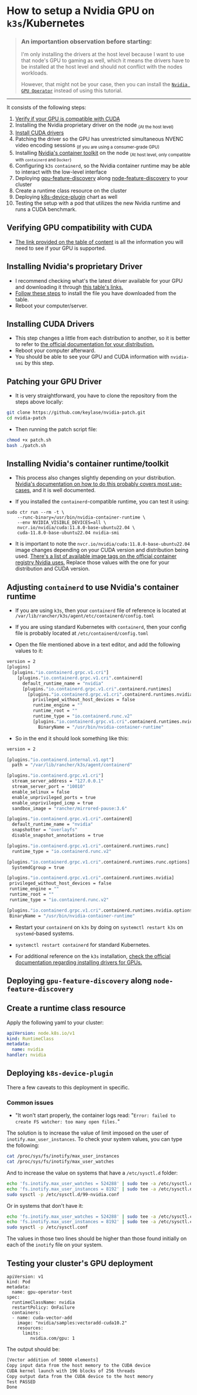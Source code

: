 # How to setup a Nvidia GPU on `k3s`/Kubernetes

> ### An importantion observation before starting:
 > I'm only installing the drivers at the host level because I want to use that node's GPU to gaming as well, which it means the drivers have to be installed at the host level and should not conflict with the nodes workloads.
>
> However, that might not be your case, then you can install the [`Nvidia GPU Operator`][nvidia-gpu-operator] instead of using this tutorial.

---

It consists of the following steps:
1. [Verify if your GPU is compatible with CUDA][cuda-compatibility]
2. Installing the Nvidia proprietary driver on the node <sub>(At the host level)</sub>
3. [Install CUDA drivers][cuda-drivers]
4. Patching the driver so the GPU has unrestricted simultaneous NVENC video encoding sessions <sub>(If you are using a consumer-grade GPU)</sub>
5. Installing [Nvidia's container toolkit][toolkit-uri] on the node <sub> (At host level, only compatible with `containerd` and `Docker`) </sub>
6. Configuring `k3s` `containerd`, so the Nvidia container runtime may be able to interact with the low-level interface
7. Deploying [gpu-feature-discovery][gfd-uri] along [node-feature-discovery][nfd-uri] to your cluster
8. Create a runtime class resource on the cluster
9. Deploying [k8s-device-plugin][nvidia-driver-repo] chart as well
10. Testing the setup with a pod that utilizes the new Nvidia runtime and runs a CUDA benchmark.

## Verifying GPU compatibility with CUDA

- [The link provided on the table of content][cuda-compatibility] is all the information you will need to see if your GPU is supported.

##  Installing Nvidia's proprietary Driver
- I recommend checking what's the latest driver available for your GPU and downloading it through [this table's links.][driver-table]
- [Follow these steps][steps-driver] to install the file you have downloaded from the table.
- Reboot your computer/server.

## Installing CUDA Drivers
- This step changes a little from each distribution to another, so it is better to refer to [the official documentation for your distribution.][os-cuda]
- Reboot your computer afterward.
- You should be able to see your GPU and CUDA information with `nvidia-smi` by this step.

## Patching your GPU Driver

- It is very straightforward, you have to clone the repository from the steps above locally:
```sh
git clone https://github.com/keylase/nvidia-patch.git
cd nvidia-patch
```
- Then running the patch script file:
```sh
chmod +x patch.sh
bash ./patch.sh
```

## Installing Nvidia's container runtime/toolkit

- This process also changes slightly depending on your distribution. [Nvidia's documentation on how to do this probably covers most use-cases][runtime-howto], and it is well documented.

- If you installed the `containerd`-compatible runtime, you can test it using:
```
sudo ctr run --rm -t \
    --runc-binary=/usr/bin/nvidia-container-runtime \
    --env NVIDIA_VISIBLE_DEVICES=all \
    nvcr.io/nvidia/cuda:11.8.0-base-ubuntu22.04 \
    cuda-11.8.0-base-ubuntu22.04 nvidia-smi
```
- It is important to note the `nvcr.io/nvidia/cuda:11.8.0-base-ubuntu22.04` image changes depending on your CUDA version and distribution being used. [There's a list of available image tags on the official container registry Nvidia uses.][cuda-list] Replace those values with the one for your distribution and CUDA version.

## Adjusting `containerd` to use Nvidia's container runtime

- If you are using `k3s`, then your `containerd` file of reference is located at `/var/lib/rancher/k3s/agent/etc/containerd/config.toml`
- If you are using standard Kubernetes with `containerd`, then your config file is probably located at `/etc/containerd/config.toml`

- Open the file mentioned above in a text editor, and add the following values to it:

```sh
version = 2
[plugins]
  [plugins."io.containerd.grpc.v1.cri"]
    [plugins."io.containerd.grpc.v1.cri".containerd]
      default_runtime_name = "nvidia"
      [plugins."io.containerd.grpc.v1.cri".containerd.runtimes]
        [plugins."io.containerd.grpc.v1.cri".containerd.runtimes.nvidia]
          privileged_without_host_devices = false
          runtime_engine = ""
          runtime_root = ""
          runtime_type = "io.containerd.runc.v2"
          [plugins."io.containerd.grpc.v1.cri".containerd.runtimes.nvidia.options]
            BinaryName = "/usr/bin/nvidia-container-runtime"
```

- So in the end it should look something like this:
```sh
version = 2

[plugins."io.containerd.internal.v1.opt"]
  path = "/var/lib/rancher/k3s/agent/containerd"

[plugins."io.containerd.grpc.v1.cri"]
  stream_server_address = "127.0.0.1"
  stream_server_port = "10010"
  enable_selinux = false
  enable_unprivileged_ports = true
  enable_unprivileged_icmp = true
  sandbox_image = "rancher/mirrored-pause:3.6"

[plugins."io.containerd.grpc.v1.cri".containerd]
  default_runtime_name = "nvidia"
  snapshotter = "overlayfs"
  disable_snapshot_annotations = true

[plugins."io.containerd.grpc.v1.cri".containerd.runtimes.runc]
  runtime_type = "io.containerd.runc.v2"

[plugins."io.containerd.grpc.v1.cri".containerd.runtimes.runc.options]
  SystemdCgroup = true

[plugins."io.containerd.grpc.v1.cri".containerd.runtimes.nvidia]
 privileged_without_host_devices = false
 runtime_engine = ""
 runtime_root = ""
 runtime_type = "io.containerd.runc.v2"

[plugins."io.containerd.grpc.v1.cri".containerd.runtimes.nvidia.options]
 BinaryName = "/usr/bin/nvidia-container-runtime"
```

- Restart your `containerd` on `k3s` by doing on `systemctl restart k3s` on `systemd`-based systems.
- `systemctl restart containerd` for standard Kubernetes.

- For additional reference on the `k3s` installation, [check the official documentation regarding installing drivers for GPUs.][k3s-docs]

## Deploying `gpu-feature-discovery` along `node-feature-discovery`

## Create a runtime class resource

Apply the following yaml to your cluster:
```yaml
apiVersion: node.k8s.io/v1
kind: RuntimeClass
metadata:
  name: nvidia
handler: nvidia
```

## Deploying `k8s-device-plugin`

There a few caveats to this deployment in specific.
### Common issues

- "It won't start properly, the container logs read:
 "`Error: failed to create FS watcher: too many open files.`"

The solution is to increase the value of limit imposed on the user of `inotify.max_user_instances`. To check your system values, you can type the following:
```sh
cat /proc/sys/fs/inotify/max_user_instances
cat /proc/sys/fs/inotify/max_user_watches
```

And to increase the value on systems that have a `/etc/sysctl.d` folder:
```sh
echo 'fs.inotify.max_user_watches = 524288' | sudo tee -a /etc/sysctl.d/99-nvidia.conf
echo 'fs.inotify.max_user_instances = 8192' | sudo tee -a /etc/sysctl.d/99-nvidia.conf
sudo sysctl -p /etc/sysctl.d/99-nvidia.conf
```
Or in systems that don't have it:
```sh
echo 'fs.inotify.max_user_watches = 524288' | sudo tee -a /etc/sysctl.conf
echo 'fs.inotify.max_user_instances = 8192' | sudo tee -a /etc/sysctl.conf
sudo sysctl -p /etc/sysctl.conf
```
The values in those two lines should be higher than those found initially on each of the `inotify` file on your system.

## Testing your cluster's GPU deployment

```
apiVersion: v1
kind: Pod
metadata:
  name: gpu-operator-test
spec:
  runtimeClassName: nvidia
  restartPolicy: OnFailure
  containers:
  - name: cuda-vector-add
    image: "nvidia/samples:vectoradd-cuda10.2"
    resources:
      limits:
         nvidia.com/gpu: 1
```

The output should be:
```bash
[Vector addition of 50000 elements]
Copy input data from the host memory to the CUDA device
CUDA kernel launch with 196 blocks of 256 threads
Copy output data from the CUDA device to the host memory
Test PASSED
Done
```

[nvidia-driver-repo]: https://github.com/NVIDIA/k8s-device-plugin/
[patch-uri]: https://github.com/keylase/nvidia-patch
[toolkit-uri]: https://docs.nvidia.com/datacenter/cloud-native/container-toolkit/install-guide.html
[nfd-uri]: https://github.com/kubernetes-sigs/node-feature-discovery
[gfd-uri]: https://github.com/NVIDIA/gpu-feature-discovery
[cuda-compatibility]: https://developer.nvidia.com/cuda-gpus
[cuda-drivers]: https://docs.nvidia.com/cuda/cuda-installation-guide-linux/index.html#pre-installation-actions
[driver-table]: https://github.com/keylase/nvidia-patch#version-table
[steps-driver]: https://github.com/keylase/nvidia-patch#step-by-step-guide
[os-cuda]: https://docs.nvidia.com/cuda/cuda-installation-guide-linux/index.html#overview
[runtime-howto]: https://docs.nvidia.com/datacenter/cloud-native/container-toolkit/install-guide.html#step-2-install-nvidia-container-toolkit
[cuda-list]: https://catalog.ngc.nvidia.com/orgs/nvidia/containers/cuda/tags
[k3s-docs]: https://docs.k3s.io/advanced#nvidia-container-runtime-support
[nvidia-gpu-operator]: https://docs.nvidia.com/datacenter/cloud-native/gpu-operator/overview.html